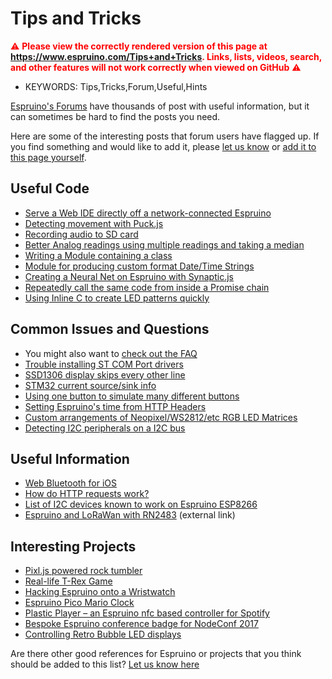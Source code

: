 <!--- Copyright (c) 2018 Gordon Williams, Pur3 Ltd. See the file LICENSE for copying permission. -->
Tips and Tricks
=================

<span style="color:red">:warning: **Please view the correctly rendered version of this page at https://www.espruino.com/Tips+and+Tricks. Links, lists, videos, search, and other features will not work correctly when viewed on GitHub** :warning:</span>

* KEYWORDS: Tips,Tricks,Forum,Useful,Hints

[Espruino's Forums](http://forum.espruino.com) have thousands of post with
useful information, but it can sometimes be hard to find the posts you need.

Here are some of the interesting posts that forum users have flagged up. If you
find something and would like to add it, please [let us know](https://github.com/espruino/EspruinoDocs/issues/new?title=Tips+and+Tricks+addition:) or
[add it to this page yourself](https://github.com/espruino/EspruinoDocs/blob/master/info/Tips%20and%20Tricks.md).


Useful Code
-----------

* [Serve a Web IDE directly off a network-connected Espruino](http://forum.espruino.com/conversations/318472/)
* [Detecting movement with Puck.js](http://forum.espruino.com/conversations/301185)
* [Recording audio to SD card](http://forum.espruino.com/conversations/324262/#14390638)
* [Better Analog readings using multiple readings and taking a median](http://forum.espruino.com/conversations/297218/#14365428)
* [Writing a Module containing a class](http://forum.espruino.com/conversations/317394/#comment14111852)
* [Module for producing custom format Date/Time Strings](http://forum.espruino.com/comments/13109698/)
* [Creating a Neural Net on Espruino with Synaptic.js](http://forum.espruino.com/conversations/311688/)
* [Repeatedly call the same code from inside a Promise chain](http://forum.espruino.com/conversations/325552/#comment14431230)
* [Using Inline C to create LED patterns quickly](http://forum.espruino.com/conversations/325997/#14431325)

Common Issues and Questions
---------------------------

* You might also want to [check out the FAQ](/FAQ)
* [Trouble installing ST COM Port drivers](http://forum.espruino.com/conversations/290299/)
* [SSD1306 display skips every other line](http://forum.espruino.com/conversations/269330/)
* [STM32 current source/sink info](http://forum.espruino.com/conversations/428/)
* [Using one button to simulate many different buttons](http://forum.espruino.com/conversations/1781/#31439)
* [Setting Espruino's time from HTTP Headers](http://forum.espruino.com/conversations/280894/#12755183)
* [Custom arrangements of Neopixel/WS2812/etc RGB LED Matrices](http://forum.espruino.com/conversations/315564/)
* [Detecting I2C peripherals on a I2C bus](http://forum.espruino.com/conversations/278556/#12663043)


Useful Information
------------------

* [Web Bluetooth for iOS](http://forum.espruino.com/conversations/298547/)
* [How do HTTP requests work?](http://forum.espruino.com/conversations/1364/)
* [List of I2C devices known to work on Espruino ESP8266](http://forum.espruino.com/conversations/286554/)
* [Espruino and LoRaWan with RN2483](https://github.com/yerpj/TTN_with_Espruino/blob/master/QuickStart.md) (external link)


Interesting Projects
--------------------

* [Pixl.js powered rock tumbler](https://github.com/urish/diy-tumbler)
* [Real-life T-Rex Game](https://github.com/urish/real-trex-runner)
* [Hacking Espruino onto a Wristwatch](http://forum.espruino.com/conversations/280747/)
* [Espruino Pico Mario Clock](https://github.com/paulcockrell/espruino-mario-clock)
* [Plastic Player – an Espruino nfc based controller for Spotify](http://brendandawes.com/projects/plastic­player2/)
* [Bespoke Espruino conference badge for NodeConf 2017](http://forum.espruino.com/conversations/313468/)
* [Controlling Retro Bubble LED displays](http://forum.espruino.com/conversations/311847)


Are there other good references for Espruino or projects that you think
should be added to this list? [Let us know here](https://github.com/espruino/EspruinoDocs/issues)
